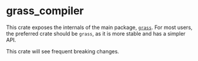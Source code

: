 # grass_compiler

This crate exposes the internals of the main package, [`grass`](https://crates.io/crates/grass). For most users, the preferred crate should be `grass`, as it is more stable and has a simpler API.

This crate will see frequent breaking changes.
